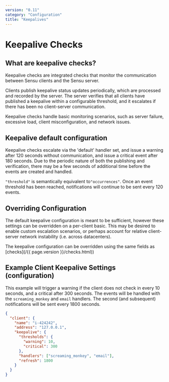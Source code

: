 ```yaml
---
version: "0.11"
category: "Configuration"
title: "Keepalives"
---
```


# Keepalive Checks

## What are keepalive checks?

Keepalive checks are integrated checks that monitor the communication
between Sensu clients and the Sensu server.

Clients publish keepalive status updates periodically, which are
processed and recorded by the server.  The server verifies that
all clients have published a keepalive within a configurable threshold,
and it escalates if there has been no client-server communication.

Keepalive checks handle basic monitoring scenarios, such as server
failure, excessive load, client misconfiguration, and network issues.

## Keepalive default configuration

Keepalive checks escalate via the 'default' handler set, and issue a
warning after 120 seconds without communication, and issue a critical
event after 180 seconds. Due to the periodic nature of both the
publishing and verification, there may be a few seconds of additional
time before the events are created and handled.

`"threshold"` is semantically equivalent to`"occurrences"`. Once an
event threshold has been reached, notifications will continue
to be sent every 120 events.

## Overriding Configuration

The default keepalive configuration is meant to be sufficient, however
these settings can be overridden on a per-client basic. This may be
desired to enable custom escalation scenarios, or perhaps account for
relative client-server network instability (i.e. across datacenters).

The keepalive configuration can be overridden using the same fields as
[checks](/{{ page.version }}/checks.html))

## Example Client Keepalive Settings (configuration)

This example will trigger a warning if the client does not check in
every 10 seconds, and a critical after 300 seconds.  The events will
be handled with the `screaming_monkey` and `email` handlers. The second
(and subsequent) notifications will be sent every 1800 seconds.

``` json
{
  "client": {
    "name": "i-424242",
    "address": "127.0.0.1",
    "keepalive": {
      "thresholds": {
        "warning": 10,
        "critical": 300
      },
      "handlers": ["screaming_monkey", "email"],
      "refresh": 1800
    }
  }
}
```
